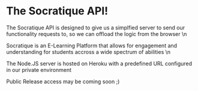 <h1>The Socratique API!</h1>

<p>The Socratique API is designed to give us a simplfied server to send our functionality requests to, so we can offload the logic from the browser \n</p>
<p>Socratique is an E-Learning Platform that allows for engagement and understanding for students accross a wide spectrum of abilities \n</p>
<p>The Node.JS server is hosted on Heroku with a predefined URL configured in our private environment</p>

<p>Public Release access may be coming soon ;)</p>
